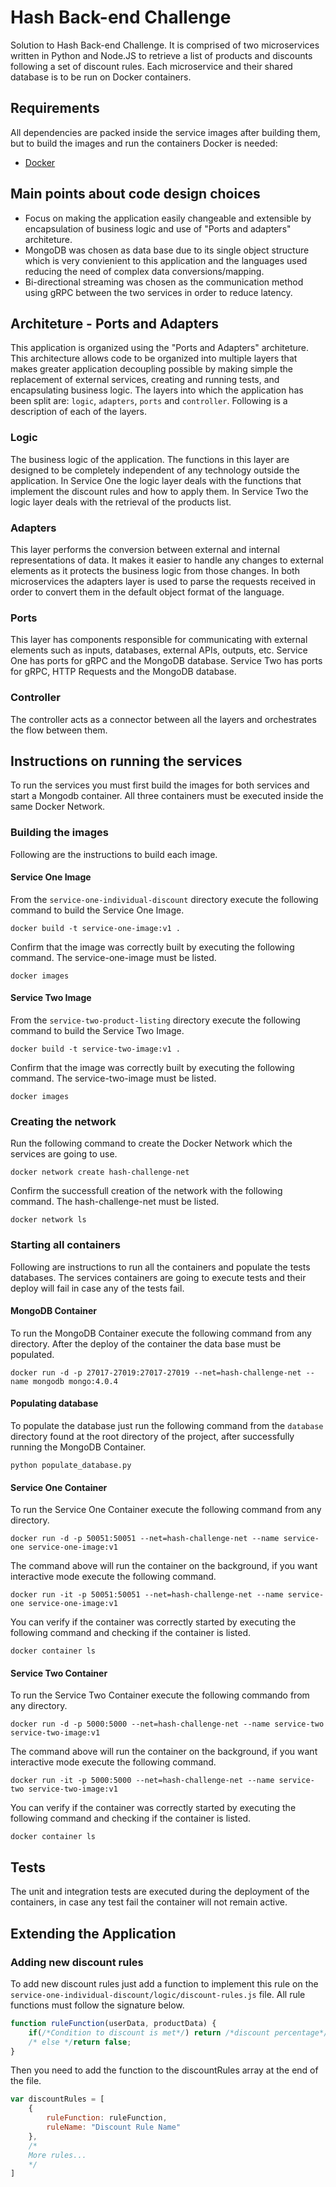 # Hash Back-end Challenge

Solution to Hash Back-end Challenge. It is comprised of two microservices written in Python and Node.JS to retrieve a list of products and discounts following a set of discount rules. Each microservice and their shared database is to be run on Docker containers.

## Requirements

All dependencies are packed inside the service images after building them, but to build the images and run the containers Docker is needed:

* [Docker](https://docs.docker.com/install/)

## Main points about code design choices

* Focus on making the application easily changeable and extensible by encapsulation of business logic and use of "Ports and adapters" architeture.
* MongoDB was chosen as data base due to its single object structure which is very convienient to this application and the languages used reducing the need of complex data conversions/mapping.
* Bi-directional streaming was chosen as the communication method using gRPC between the two services in order to reduce latency.

## Architeture - Ports and Adapters

This application is organized using the "Ports and Adapters" architeture. This architecture allows code to be organized into multiple layers that makes greater application decoupling possible by making simple the replacement of external services, creating and running tests, and encapsulating business logic. The layers into which the application has been split are: `logic`, `adapters`, `ports` and `controller`. Following is a description of each of the layers.

### Logic

The business logic of the application. The functions in this layer are designed to be completely independent of any technology outside the application. In Service One the logic layer deals with the functions that implement the discount rules and how to apply them. In Service Two the logic layer deals with the retrieval of the products list.

### Adapters

This layer performs the conversion between external and internal representations of data. It makes it easier to handle any changes to external elements as it protects the business logic from those changes. In both microservices the adapters layer is used to parse the requests received in order to convert them in the default object format of the language.

### Ports

This layer has components responsible for communicating with external elements such as inputs, databases, external APIs, outputs, etc. Service One has ports for gRPC and the MongoDB database. Service Two has ports for gRPC, HTTP Requests and the MongoDB database.

### Controller

The controller acts as a connector between all the layers and orchestrates the flow between them.

## Instructions on running the services

To run the services you must first build the images for both services and start a Mongodb container. All three containers must be executed inside the same Docker Network.

### Building the images

Following are the instructions to build each image.

#### Service One Image

From the `service-one-individual-discount` directory execute the following command to build the Service One Image.

```
docker build -t service-one-image:v1 .
```

Confirm that the image was correctly built by executing the following command. The service-one-image must be listed.

```
docker images
```

#### Service Two Image

From the `service-two-product-listing` directory execute the following command to build the Service Two Image.

```
docker build -t service-two-image:v1 .
```

Confirm that the image was correctly built by executing the following command. The service-two-image must be listed.

```
docker images
```

### Creating the network

Run the following command to create the Docker Network which the services are going to use.

```
docker network create hash-challenge-net
```

Confirm the successfull creation of the network with the following command. The hash-challenge-net must be listed.

```
docker network ls
```

### Starting all containers

Following are instructions to run all the containers and populate the tests databases. The services containers are going to execute tests and their deploy will fail in case any of the tests fail.

#### MongoDB Container

To run the MongoDB Container execute the following command from any directory. After the deploy of the container the data base must be populated.

```
docker run -d -p 27017-27019:27017-27019 --net=hash-challenge-net --name mongodb mongo:4.0.4
```

#### Populating database

To populate the database just run the following command from the `database` directory found at the root directory of the project, after successfully running the MongoDB Container.

```
python populate_database.py
```

#### Service One Container
 
To run the Service One Container execute the following command from any directory.

```
docker run -d -p 50051:50051 --net=hash-challenge-net --name service-one service-one-image:v1
```

The command above will run the container on the background, if you want interactive mode execute the following command.

```
docker run -it -p 50051:50051 --net=hash-challenge-net --name service-one service-one-image:v1
```

You can verify if the container was correctly started by executing the following command and checking if the container is listed.

```
docker container ls
```

#### Service Two Container

To run the Service Two Container execute the following commando from any directory.
 
 ```
 docker run -d -p 5000:5000 --net=hash-challenge-net --name service-two service-two-image:v1
 ```

 The command above will run the container on the background, if you want interactive mode execute the following command.

 ```
 docker run -it -p 5000:5000 --net=hash-challenge-net --name service-two service-two-image:v1
 ```

 You can verify if the container was correctly started by executing the following command and checking if the container is listed.

 ```
 docker container ls
 ```

## Tests

The unit and integration tests are executed during the deployment of the containers, in case any test fail the container will not remain active.

## Extending the Application

### Adding new discount rules

To add new discount rules just add a function to implement this rule on the `service-one-individual-discount/logic/discount-rules.js` file.
All rule functions must follow the signature below.

```javascript
function ruleFunction(userData, productData) {
    if(/*Condition to discount is met*/) return /*discount percentage*/;
    /* else */return false;
}
```

Then you need to add the function to the discountRules array at the end of the file.

```javascript
var discountRules = [
    {
        ruleFunction: ruleFunction,
        ruleName: "Discount Rule Name" 
    }, 
    /*
    More rules...
    */
]
```